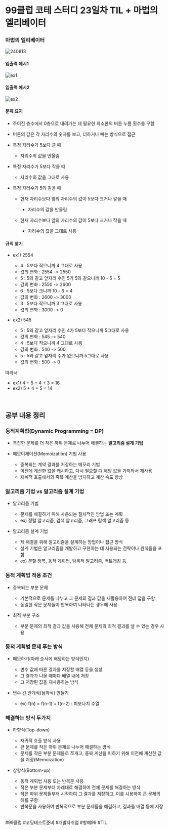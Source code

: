# 99클럽 코테 스터디 23일차 TIL + 마법의 엘리베이터

### 마법의 엘리베이터

![240813](https://github.com/user-attachments/assets/6cb3fa5e-1d6d-4063-aada-f032aa41b60d)

#### 입출력 예시1

![ex1](https://github.com/user-attachments/assets/41f6fe1f-5b11-4fca-a33d-1af94c5da640)

#### 입출력 예시2

![ex2](https://github.com/user-attachments/assets/999fced5-f8e7-4753-bdcb-3c507765c13e)

#### 문제 요지
- 주어진 층수에서 0층으로 내려가는 데 필요한 최소한의 버튼 누름 횟수를 구함
- 버튼의 값은 각 자리수의 숫자를 보고, 더하거나 빼는 방식으로 접근
- 특정 자리수가 5보다 클 때

    - 자리수의 값을 반올림

- 특정 자리수가 5보다 작을 때

    - 자리수의 값을 그대로 사용

- 특정 자리수가 5와 같을 때

    - 현재 자리수보다 앞의 자리수의 값이 5보다 크거나 같을 때

        - 자리수의 값을 반올림

    - 현재 자리수보다 앞의 자리수의 값이 5보다 크거나 작을 때

        - 자리수의 값을 그대로 사용

#### 규칙 찾기
- ex1) 2554

    - 4 : 5보다 작으니까 4 그대로 사용
    - 값의 변화 : 2554 -> 2550
    - 5 : 5와 같고 앞자리 수인 5가 5와 같으니까 10 - 5 = 5
    - 값의 변화 : 2550 -> 2600
    - 6 : 5보다 크니까 10 - 6 = 4
    - 값의 변화 : 2600 -> 3000
    - 3 : 5보다 작으니까 3 그대로 사용
    - 값의 변화 : 3000 -> 0

- ex2) 545

    - 5 : 5와 같고 앞자리 수인 4가 5보다 작으니까 5그대로 사용
    - 값의 변화 : 545 -> 540
    - 4 : 5보다 작으니까 4 그대로 사용
    - 값의 변화 : 540 -> 500
    - 5 : 5와 같고 앞자리 수가 없으니까 5그대로 사용
    - 값의 변화 : 500 -> 0


따라서

- ex1) 4 + 5 + 4 + 3 = 16
- ex2) 5 + 4 + 5 = 14


<br>

## 공부 내용 정리

### 동적계획법(Dynamic Programming = DP)
- 복잡한 문제를 더 작은 하위 문제로 나누어 해결하는 **알고리즘 설계 기법**
- 메모이제이션(Memoization) 기법 사용

    - 중복되는 계약 결과를 저장하는 메모리 기법
    - 이전에 계산한 값을 캐시하고, 다시 필요할 떄 해당 값을 가져와서 재사용
    - 재쉬적 호출에서의 죽복 계산을 방지하고 계산 속도 향상

### 알고리즘 기법 vs 알고리즘 설계 기법
- 알고리즘 기법

    - 문제를 해결하기 위해 사용되는 절차적인 방법 또는 계획
    - ex) 정렬 알고리즘, 검색 알고리즘, 그래프 탐색 알고리즘 등

- 알고리즘 설계 기법

    - 제 해결을 위해 알고리즘을 설계하는 방법이나 접근 방식
    - 설계 기법은 알고리즘을 개발하고 구현하는 데 사용되는 전략이나 원칙들을 포함
    - ex) 분할 정복, 동적 계획법, 탐욕적 알고리즘, 백트래킹 등

### 동적 계획법 적용 조건
- 중복되는 부분 문제

    - 기본적으로 문제를 나누고 그 문제의 결과 값을 재활용하여 전테 답을 구함
    - 동일한 작은 문제들이 반복하여 나타나는 경우에 사용

- 최적 부분 구조

    - 부분 문제의 최적 결과 값을 사용해 전체 문제의 최적 결과를 낼 수 있는 경우 사용

### 동적 게획법 문제 푸는 방식
- 메모하기(아래 순서에 해당하는 방식인지)

    - 변수 값에 따른 결과를 저장할 배열 등을 생성
    - 그 결과가 나올 때마다 배열 내에 저장
    - 그 저장된 값을 재사용하는 방식

- 변수 간 관계식(점화식) 만들기

    - ex) f(n) = f(n-1) + f(n-2) : 피보나치 수열

### 해결하는 방식 두가지
- 하향식(Top-down) 

    - 재귀적 호출 방식 사용
    - 큰 문제를 작은 하위 문제로 나누어 해결하는 방식
    - 문제를 작은 부분 문제들로 쪼개고, 중복 계산을 피하기 위해 이전에 계산한 값을 저장(Memoization)

- 상향식(Bottom-up)

    - 동적 계획법 사용 또는 반복문 사용
    - 작은 부분 문제부터 차례대로 해결하여 전체 문제를 해결하는 방식
    - 작은 하위 문제들부터 시작하여 그 결과를 저장하고, 이를 시용하여 큰 문제의 해를 구함
    - 반복문을 사용하여 반복적으로 부분 문제들을 해결하고, 결과를 배열 등에 저장

<br>
#99클럽 #코딩테스트준비 #개발자취업 #항해99 #TIL
